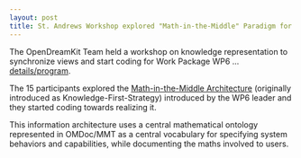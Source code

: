 ```yaml
---
layout: post
title: St. Andrews Workshop explored "Math-in-the-Middle" Paradigm for Integration
---
```

The OpenDreamKit Team held a workshop on knowledge representation to synchronize views and
start coding for Work Package WP6
... [details/program](http://opendreamkit.org/2015/12/08/WP6StAndrewsMeeting/).

The 15 participants explored the
[Math-in-the-Middle Architecture](meetings/2016-01-25-DKS/kohlhase_slides.pdf)
(originally introduced as Knowledge-First-Strategy) introduced by the WP6 leader and they
started coding towards realizing it.

This information architecture uses a central mathematical ontology represented in
OMDoc/MMT as a central vocabulary for specifying system behaviors and capabilities, while
documenting the maths involved to users. 



